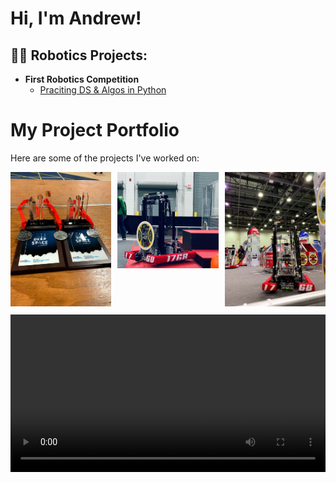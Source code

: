 <h1>Hi, I'm Andrew!

<h2>👨‍💻 Robotics Projects:</h2>

- <b>First Robotics Competition</b>
  - [Praciting DS & Algos in Python](https://github.com/joshmadakor1/Algorithms-Practice)
 
# My Project Portfolio

Here are some of the projects I've worked on:

<div style="display: flex; flex-wrap: wrap; gap: 10px;">

  <!-- 2019 Awards Image -->
  <div style="flex: 1 1 30%;">
    <img src="portfolio images/2019awards.jpg" alt="2019 Awards" style="width: 100%;">
  </div>

  <!-- 2019 Robot Image 1 -->
  <div style="flex: 1 1 30%;">
    <img src="portfolio images/2019robot1.png" alt="2019 Robot 1" style="width: 100%;">
  </div>

  <!-- 2019 Robot Image 2 -->
  <div style="flex: 1 1 30%;">
    <img src="portfolio images/2019robot2.jpg" alt="2019 Robot 2" style="width: 100%;">
  </div>

  <!-- Embedded Video -->
  <div style="flex: 1 1 30%;">
    <video width="100%" controls>
      <source src="portfolio images/video_94491ac775bf4bacbb7e2.mp4" type="video/mp4">
      Your browser does not support the video tag.
    </video>
  </div>

</div>
